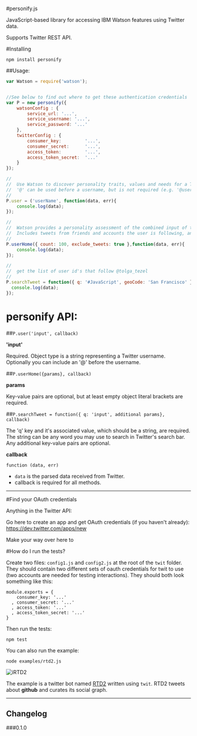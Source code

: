 #personify.js

JavaScript-based library for accessing IBM Watson features using Twitter data. 

Supports Twitter REST API.

#Installing

```
npm install personify
```

##Usage:

```javascript
var Watson = require('watson');


//See below to find out where to get these authentication credentials
var P = new personify({
    watsonConfig : {
        service_url: '...',
        service_username: '...',
        service_password: '...'
    },
    twitterConfig : {
        consumer_key:         '...',
        consumer_secret:      '...',
        access_token:         '...',
        access_token_secret:  '...'
    }
});

//
//  Use Watson to discover personality traits, values and needs for a Twitter user
//  '@' can be used before a username, but is not required (e.g. '@userName')
//
P.user = ('userName', function(data, err){
    console.log(data);
});

//
//  Watson provides a personality assessment of the combined input of tweets in a user's home timeline
//  Includes tweets from friends and accounts the user is following, and their retweets
//
P.userHome({ count: 100, exclude_tweets: true },function(data, err){
    console.log(data);
});

//
//  get the list of user id's that follow @tolga_tezel
//
P.searchTweet = function({ q: '#JavaScript', geoCode: 'San Francisco' }, function(data, err){
  console.log(data);
});

```

# personify API:

##`P.user('input', callback)`

**'input'**

Required. Object type is a string representing a Twitter username. Optionally you can include an '@' before the username.

##`P.userHome({params}, callback)`

**params**

Key-value pairs are optional, but at least empty object literal brackets are required. 

##`P.searchTweet = function({ q: 'input', additional params}, callback)`

The 'q' key and it's associated value, which should be a string, are required. The string can be any word you may use to search in Twitter's search bar. Any additional key-value pairs are optional. 

**callback**

`function (data, err)`

- `data` is the parsed data received from Twitter.
- callback is required for all methods. 

-------

#Find your OAuth credentials

Anything in the Twitter API:

Go here to create an app and get OAuth credentials (if you haven't already): https://dev.twitter.com/apps/new

Make your way over here to 


#How do I run the tests?

Create two files: `config1.js` and `config2.js` at the root of the `twit` folder. They should contain two different sets of oauth credentials for twit to use (two accounts are needed for testing interactions). They should both look something like this:

```
module.exports = {
    consumer_key: '...'
  , consumer_secret: '...'
  , access_token: '...'
  , access_token_secret: '...'
}
```

Then run the tests:

```
npm test
```

You can also run the example:

```
node examples/rtd2.js
```

![iRTD2](http://dl.dropbox.com/u/32773572/RTD2_logo.png)

The example is a twitter bot named [RTD2](https://twitter.com/#!/iRTD2) written using `twit`. RTD2 tweets about **github** and curates its social graph.

-------

## Changelog

###0.1.0

